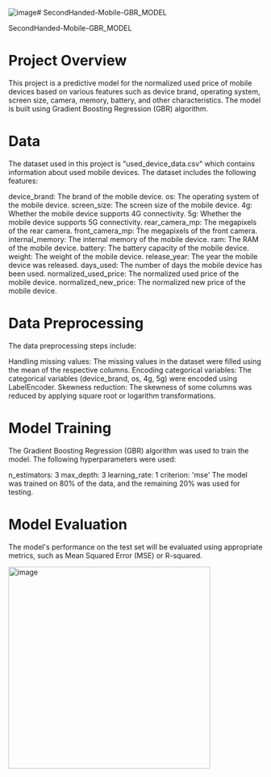 ![image](https://github.com/JITESHMD/SecondHanded-Mobile-GBR_MODEL/assets/121152161/228fa108-e2f4-40b3-828f-1619717a096b)# SecondHanded-Mobile-GBR_MODEL

SecondHanded-Mobile-GBR_MODEL
# Project Overview
This project is a predictive model for the normalized used price of mobile devices based on various features such as device brand, operating system, screen size, camera, memory, battery, and other characteristics. The model is built using Gradient Boosting Regression (GBR) algorithm.

# Data
The dataset used in this project is "used_device_data.csv" which contains information about used mobile devices. The dataset includes the following features:

device_brand: The brand of the mobile device.
os: The operating system of the mobile device.
screen_size: The screen size of the mobile device.
4g: Whether the mobile device supports 4G connectivity.
5g: Whether the mobile device supports 5G connectivity.
rear_camera_mp: The megapixels of the rear camera.
front_camera_mp: The megapixels of the front camera.
internal_memory: The internal memory of the mobile device.
ram: The RAM of the mobile device.
battery: The battery capacity of the mobile device.
weight: The weight of the mobile device.
release_year: The year the mobile device was released.
days_used: The number of days the mobile device has been used.
normalized_used_price: The normalized used price of the mobile device.
normalized_new_price: The normalized new price of the mobile device.

# Data Preprocessing
The data preprocessing steps include:

Handling missing values: The missing values in the dataset were filled using the mean of the respective columns.
Encoding categorical variables: The categorical variables (device_brand, os, 4g, 5g) were encoded using LabelEncoder.
Skewness reduction: The skewness of some columns was reduced by applying square root or logarithm transformations.

# Model Training
The Gradient Boosting Regression (GBR) algorithm was used to train the model. The following hyperparameters were used:

n_estimators: 3
max_depth: 3
learning_rate: 1
criterion: 'mse'
The model was trained on 80% of the data, and the remaining 20% was used for testing.

# Model Evaluation
The model's performance on the test set will be evaluated using appropriate metrics, such as Mean Squared Error (MSE) or R-squared.


<img alt="image" width="400" src="https://www.kaggleusercontent.com/kf/116957315/eyJhbGciOiJkaXIiLCJlbmMiOiJBMTI4Q0JDLUhTMjU2In0..WK2f_OxgNCljUZHyKoJl4Q.TOG0mJhMQYMT18m_6GJ4y2p4-PrXsltz8yKRHNGBRVbIFFDo6vq9O0KVTErKBe0AdTnvP7LeWpod6i3j_v5_-yLLUvGnodT2nEI3MNC434N_-bVlOa02_vUlqBnJVbAADLcm2zuPBfBL45Y5-oEZHtPmmDcDVrZ0sOc7TfGi3o6kAoefZSX65c4pM8PdzUaKtv8SojHbJ1PSgJF3EKn7_Dyi707Slfce5-toIdVVx4P1eE4UvaGScpwZcbrOh9MBTAy8NttXqoc0lrRZY9su20jt-0ooz8I3ZNmw-RqlZWmqIVBocZTte6nXkQLKvsuR4e1Hzd6x1Bs9aoFlTAM0P8MNbUfy7FFgVz7EtzxM8nNKyLoKvR3a21LDNnCIgXnQlb6CwnuRVueU3x8sOuvCOTGPG8DmSjczU4ro8FAvQKXIjcfb3vRWwgbHLRQIACcTtEHGe8OidNpdSbTvQxUuzhDnC3NkMfdRN9IkrVEQzIGckhe2Pz9DH0Y-0pxTasxvKD6Tdqg6QXEo7rhQk-4-lHEnKBcrAk9Z5wkAtqe9vHV2QUqn-7UxMLAhCHiv4jk_Tatoml_dWYZTrvDYr1cReY-i2_S2PxBIDqxetSH-k2kBONvzDHxITjEvaFo-h4vj_0sn-gY2ikVOI0-EQRZxcg.kQhq_tndwocelMYXZsRofA/__results___files/__results___24_1.png" >
